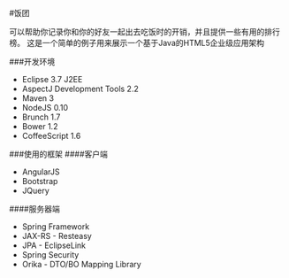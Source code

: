 #饭团

可以帮助你记录你和你的好友一起出去吃饭时的开销，并且提供一些有用的排行榜。
这是一个简单的例子用来展示一个基于Java的HTML5企业级应用架构

###开发环境
* Eclipse 3.7 J2EE
* AspectJ Development Tools 2.2
* Maven 3
* NodeJS 0.10
* Brunch 1.7
* Bower 1.2
* CoffeeScript 1.6

###使用的框架
####客户端
* AngularJS
* Bootstrap
* JQuery

####服务器端
* Spring Framework
* JAX-RS - Resteasy
* JPA - EclipseLink
* Spring Security
* Orika - DTO/BO Mapping Library


